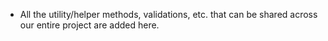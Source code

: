 - All the utility/helper methods, validations, etc. that can be shared across our entire project are added here.